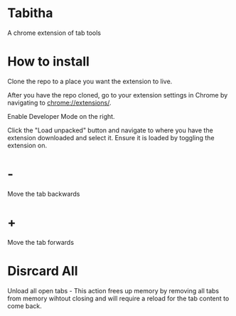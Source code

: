 # Tabitha
A chrome extension of tab tools

# How to install
Clone the repo to a place you want the extension to  live.

After you have the repo cloned, go to your extension settings in Chrome by navigating to [chrome://extensions/](chrome://extensions/).

Enable Developer Mode on the right.

Click the "Load unpacked" button and navigate to where you have the extension downloaded and select it. Ensure it is loaded by toggling the extension on. 


# -
Move the tab backwards
# +
Move the tab forwards

# Disrcard All
Unload all open tabs - This action frees up memory by removing all tabs from memory wihtout closing and will require a reload for the tab content to come back.